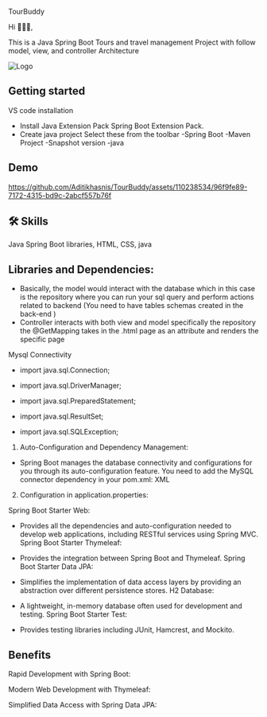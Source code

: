 
TourBuddy


Hi 👋👋👋,

This is a Java Spring Boot Tours and travel management Project with follow model, view, and controller Architecture  


![Logo](https://private-user-images.githubusercontent.com/110238534/338401629-71ebedac-ed35-4ea8-9ba1-267c7f0d4540.png?jwt=eyJhbGciOiJIUzI1NiIsInR5cCI6IkpXVCJ9.eyJpc3MiOiJnaXRodWIuY29tIiwiYXVkIjoicmF3LmdpdGh1YnVzZXJjb250ZW50LmNvbSIsImtleSI6ImtleTUiLCJleHAiOjE3MTgxMTYyODQsIm5iZiI6MTcxODExNTk4NCwicGF0aCI6Ii8xMTAyMzg1MzQvMzM4NDAxNjI5LTcxZWJlZGFjLWVkMzUtNGVhOC05YmExLTI2N2M3ZjBkNDU0MC5wbmc_WC1BbXotQWxnb3JpdGhtPUFXUzQtSE1BQy1TSEEyNTYmWC1BbXotQ3JlZGVudGlhbD1BS0lBVkNPRFlMU0E1M1BRSzRaQSUyRjIwMjQwNjExJTJGdXMtZWFzdC0xJTJGczMlMkZhd3M0X3JlcXVlc3QmWC1BbXotRGF0ZT0yMDI0MDYxMVQxNDI2MjRaJlgtQW16LUV4cGlyZXM9MzAwJlgtQW16LVNpZ25hdHVyZT1hYjAyMTBmMjdkNDc4NjJkZTBlZDhkNTk5MWU1ZTlhNzc0ZGQzYTU4MGYwNTI4MWE0MDZhNmMyNmFhNmQyZWU3JlgtQW16LVNpZ25lZEhlYWRlcnM9aG9zdCZhY3Rvcl9pZD0wJmtleV9pZD0wJnJlcG9faWQ9MCJ9.BeeOv4UFcNk2XBkIOp68xLV4VJlPTeZeVtmRrMGHCvk)


## Getting  started

 VS code installation
 
 - Install Java Extension Pack Spring Boot Extension Pack.
 - Create java project Select these from the toolbar -Spring Boot -Maven Project -Snapshot version -java


## Demo



https://github.com/Aditikhasnis/TourBuddy/assets/110238534/96f9fe89-7172-4315-bd9c-2abcf557b76f
## 🛠 Skills
Java Spring Boot libraries, HTML, CSS, java


## Libraries and Dependencies:

- Basically, the model would interact with the database which in this case is the repository where you can run your sql query and perform actions related to backend (You need to have tables schemas  created in the back-end )
- Controller interacts with both view and model specifically the repository the @GetMapping takes in the .html page as an attribute and renders the specific page 

Mysql Connectivity
- import java.sql.Connection;
- import java.sql.DriverManager;

- import java.sql.PreparedStatement;
- import java.sql.ResultSet;
- import java.sql.SQLException;
1) Auto-Configuration and Dependency Management:

- Spring Boot manages the database connectivity and configurations for you through its auto-configuration feature.
You need to add the MySQL connector dependency in your pom.xml:
XML


2) Configuration in application.properties:

Spring Boot Starter Web:

- Provides all the dependencies and auto-configuration needed to develop web applications, including RESTful services using Spring MVC.
Spring Boot Starter Thymeleaf:

- Provides the integration between Spring Boot and Thymeleaf.
Spring Boot Starter Data JPA:

- Simplifies the implementation of data access layers by providing an abstraction over different persistence stores.
H2 Database:

- A lightweight, in-memory database often used for development and testing.
Spring Boot Starter Test:

- Provides testing libraries including JUnit, Hamcrest, and Mockito.
## Benefits 


Rapid Development with Spring Boot:


Modern Web Development with Thymeleaf:

Simplified Data Access with Spring Data JPA:
